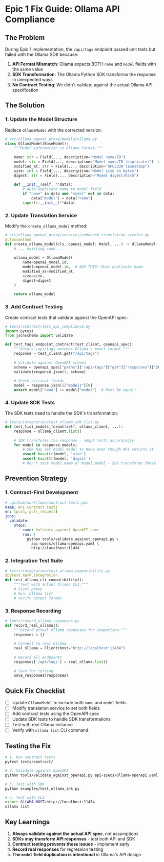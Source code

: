 # Epic 1 Fix Guide: Ollama API Compliance

## The Problem

During Epic 1 implementation, the `/api/tags` endpoint passed unit tests but failed with the Ollama SDK because:

1. **API Format Mismatch**: Ollama expects BOTH `name` and `model` fields with the same value
2. **SDK Transformation**: The Ollama Python SDK transforms the response in unexpected ways
3. **No Contract Testing**: We didn't validate against the actual Ollama API specification

## The Solution

### 1. Update the Model Structure

Replace `OllamaModel` with the corrected version:

```python
# src/ollama_openai_proxy/models/ollama.py
class OllamaModel(BaseModel):
    """Model information in Ollama format."""
    
    name: str = Field(..., description="Model name/ID")
    model: str = Field(..., description="Model name/ID (duplicate)")  # ADD THIS!
    modified_at: str = Field(..., description="RFC3339 timestamp")
    size: int = Field(..., description="Model size in bytes")
    digest: str = Field(..., description="Model digest/hash")
    
    def __init__(self, **data):
        # Auto-duplicate name to model field
        if "name" in data and "model" not in data:
            data["model"] = data["name"]
        super().__init__(**data)
```

### 2. Update Translation Service

Modify the `create_ollama_model` method:

```python
# src/ollama_openai_proxy/services/enhanced_translation_service.py
@classmethod
def create_ollama_model(cls, openai_model: Model, ...) -> OllamaModel:
    # ... existing code ...
    
    ollama_model = OllamaModel(
        name=openai_model.id,
        model=openai_model.id,  # ADD THIS! Must duplicate name
        modified_at=modified_at,
        size=size,
        digest=digest
    )
    
    return ollama_model
```

### 3. Add Contract Testing

Create contract tests that validate against the OpenAPI spec:

```python
# tests/contract/test_api_compliance.py
import pytest
from jsonschema import validate

def test_tags_endpoint_contract(test_client, openapi_spec):
    """Ensure /api/tags matches Ollama's exact format."""
    response = test_client.get("/api/tags")
    
    # Validate against OpenAPI schema
    schema = openapi_spec["paths"]["/api/tags"]["get"]["responses"]["200"]
    validate(response.json(), schema)
    
    # Check critical fields
    model = response.json()["models"][0]
    assert model["name"] == model["model"]  # Must be equal!
```

### 4. Update SDK Tests

The SDK tests need to handle the SDK's transformation:

```python
# tests/integration/test_ollama_sdk_list.py
def test_list_models_format(self, ollama_client, ...):
    response = ollama_client.list()
    
    # SDK transforms the response - adapt tests accordingly
    for model in response.models:
        # SDK may set model.model to None even though API returns it
        assert hasattr(model, 'size')
        assert hasattr(model, 'digest')
        # Don't test model.name or model.model - SDK transforms these
```

## Prevention Strategy

### 1. Contract-First Development

```yaml
# .github/workflows/contract-tests.yml
name: API Contract Tests
on: [push, pull_request]
jobs:
  validate:
    steps:
      - name: Validate against OpenAPI spec
        run: |
          python tools/validate_against_openapi.py \
            api-specs/ollama-openapi.yaml \
            http://localhost:11434
```

### 2. Integration Test Suite

```python
# tests/integration/test_ollama_compatibility.py
@pytest.mark.integration
def test_ollama_cli_compatibility():
    """Test with actual Ollama CLI."""
    # Start proxy
    # Run: ollama list
    # Verify output format
```

### 3. Response Recording

```python
# tools/record_ollama_responses.py
def record_real_ollama():
    """Record actual Ollama responses for comparison."""
    responses = {}
    
    # Connect to real Ollama
    real_ollama = Client(host="http://localhost:11434")
    
    # Record all endpoints
    responses['/api/tags'] = real_ollama.list()
    
    # Save for testing
    save_responses(responses)
```

## Quick Fix Checklist

- [ ] Update `OllamaModel` to include both `name` and `model` fields
- [ ] Modify translation service to set both fields
- [ ] Add contract tests using the OpenAPI spec
- [ ] Update SDK tests to handle SDK transformations
- [ ] Test with real Ollama instance
- [ ] Verify with `ollama list` CLI command

## Testing the Fix

```bash
# 1. Run contract tests
pytest tests/contract/

# 2. Validate against OpenAPI
python tools/validate_against_openapi.py api-specs/ollama-openapi.yaml

# 3. Test with SDK
python examples/test_ollama_sdk.py

# 4. Test with CLI
export OLLAMA_HOST=http://localhost:11434
ollama list
```

## Key Learnings

1. **Always validate against the actual API spec**, not assumptions
2. **SDKs may transform API responses** - test both API and SDK
3. **Contract testing prevents these issues** - implement early
4. **Record real responses** for regression testing
5. **The `model` field duplication is intentional** in Ollama's API design